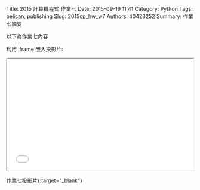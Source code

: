 Title: 2015 計算機程式 作業七
Date: 2015-09-19 11:41
Category: Python
Tags: pelican, publishing
Slug: 2015cp_hw_w7
Authors: 40423252
Summary: 作業七摘要

以下為作業七內容

利用 iframe 嵌入投影片:

<iframe src="40423252_cp_w7_p.html" width="500" height="300"></iframe>

[作業七投影片](40423252_cp_w7_p.html){:target="_blank"}
